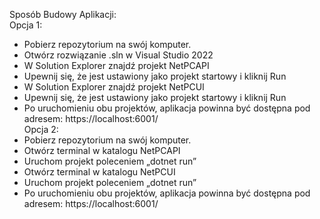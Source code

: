 Sposób Budowy Aplikacji:<br/>
Opcja 1:
- Pobierz repozytorium na swój komputer.
- Otwórz rozwiązanie .sln w Visual Studio 2022
- W Solution Explorer znajdź projekt NetPCAPI
- Upewnij się, że jest ustawiony jako projekt startowy i kliknij Run
- W Solution Explorer znajdź projekt NetPCUI
- Upewnij się, że jest ustawiony jako projekt startowy i kliknij Run
- Po uruchomieniu obu projektów, aplikacja powinna być dostępna pod adresem:
https://localhost:6001/ <br/>
Opcja 2:
- Pobierz repozytorium na swój komputer.
- Otwórz terminal w katalogu NetPCAPI
- Uruchom projekt poleceniem „dotnet run”
- Otwórz terminal w katalogu NetPCUI
- Uruchom projekt poleceniem „dotnet run”
- Po uruchomieniu obu projektów, aplikacja powinna być dostępna pod adresem:
https://localhost:6001/
